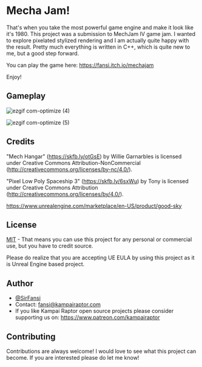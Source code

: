 # Mecha Jam! 

That's when you take the most powerful game engine and make it look like it's 1980.
This project was a submission to MechJam IV game jam. 
I wanted to explore pixelated stylized rendering and I am actually quite happy with the result.
Pretty much everything is written in C++, which is quite new to me, but a good step forward.

You can play the game here: https://fansi.itch.io/mechajam

Enjoy!

## Gameplay

![ezgif com-optimize (4)](https://github.com/KampaiRaptor/Mecha-Pixel-Game-UnrealEngine/assets/120315901/06083f2f-4096-4704-981c-a7d29e02746b)

![ezgif com-optimize (5)](https://github.com/KampaiRaptor/Mecha-Pixel-Game-UnrealEngine/assets/120315901/e9d6d452-4ba5-43e4-aebe-a2d2925004a5)


## Credits 
"Mech Hangar" (https://skfb.ly/otGsE) by Willie Garnarbles is licensed under Creative Commons Attribution-NonCommercial (http://creativecommons.org/licenses/by-nc/4.0/).

"Pixel Low Poly Spaceship 3" (https://skfb.ly/6sxWu) by Tony is licensed under Creative Commons Attribution (http://creativecommons.org/licenses/by/4.0/).

https://www.unrealengine.com/marketplace/en-US/product/good-sky

## License

[MIT](https://choosealicense.com/licenses/mit/)
    - That means you can use this project for any personal or commercial use, but you have to credit source.

Please do realize that you are accepting UE EULA by using this project as it is Unreal Engine based project.


## Author

- [@SirFansi](https://github.com/Fansi129)
- Contact: fansi@kampairaptor.com
- If you like Kampai Raptor open source projects please consider supporting us on: https://www.patreon.com/kampairaptor

## Contributing

Contributions are always welcome! I would love to see what this project can become.
If you are interested please do let me know!

